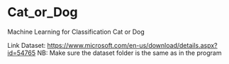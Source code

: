 # Cat_or_Dog
Machine Learning for Classification Cat or Dog

Link Dataset: https://www.microsoft.com/en-us/download/details.aspx?id=54765
NB: Make sure the dataset folder is the same as in the program
